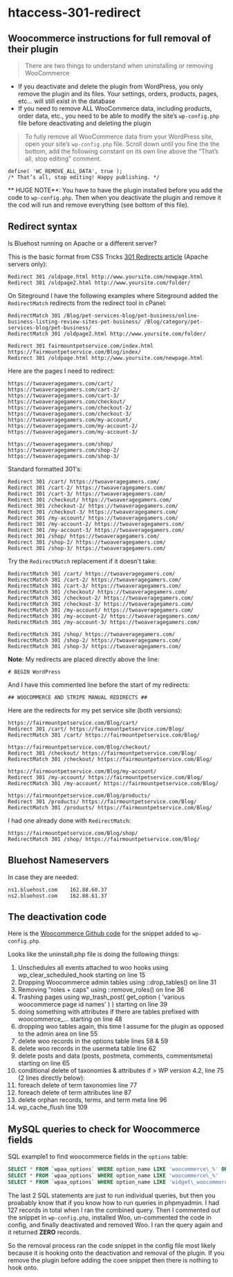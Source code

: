 # htaccess-301-redirect

## Woocommerce instructions for full removal of their plugin

> There are two things to understand when uninstalling or removing WooCommerce

- If you deactivate and delete the plugin from WordPress, you only remove the plugin and its files. Your settings, orders, products, pages, etc… will still exist in the database
- If you need to remove ALL WooCommerce data, including products, order data, etc., you need to be able to modify the site’s `wp-config.php` file before deactivating and deleting the plugin

> To fully remove all WooCommerce data from your WordPress site, open your site’s `wp-config.php` file. Scroll down until you fine the the bottom, add the following constant on its own line above the “That’s all, stop editing” comment.

```
define( 'WC_REMOVE_ALL_DATA', true );
/* That’s all, stop editing! Happy publishing. */ 
```
** HUGE NOTE**: You have to have the plugin installed before you add the code to `wp-config.php`. Then when you deactivate the plugin and remove it the cod will run and remove everything (see bottom of this file).

## Redirect syntax

Is Bluehost running on Apache or a different server?

This is the basic format from CSS Tricks [301 Redirects article](https://css-tricks.com/snippets/htaccess/301-redirects/)  (Apache servers only):

```
Redirect 301 /oldpage.html http://www.yoursite.com/newpage.html
Redirect 301 /oldpage2.html http://www.yoursite.com/folder/
```

On Siteground I have the following examples where Siteground added the `RedirectMatch` redirects from the redirect tool in cPanel:

```
RedirectMatch 301 /Blog/pet-services-blog/pet-business/online-business-listing-review-sites-pet-business/ /Blog/category/pet-services-blog/pet-business/
RedirectMatch 301 /oldpage2.html http://www.yoursite.com/folder/

Redirect 301 fairmountpetservice.com/index.html https://fairmountpetservice.com/Blog/index/
Redirect 301 /oldpage.html http://www.yoursite.com/newpage.html
```

Here are the pages I need to redirect:

```
https://twoaveragegamers.com/cart/
https://twoaveragegamers.com/cart-2/
https://twoaveragegamers.com/cart-3/
https://twoaveragegamers.com/checkout/
https://twoaveragegamers.com/checkout-2/
https://twoaveragegamers.com/checkout-3/
https://twoaveragegamers.com/my-account/
https://twoaveragegamers.com/my-account-2/
https://twoaveragegamers.com/my-account-3/

https://twoaveragegamers.com/shop/
https://twoaveragegamers.com/shop-2/
https://twoaveragegamers.com/shop-3/
```

Standard formatted 301's:

```
Redirect 301 /cart/ https://twoaveragegamers.com/
Redirect 301 /cart-2/ https://twoaveragegamers.com/
Redirect 301 /cart-3/ https://twoaveragegamers.com/
Redirect 301 /checkout/ https://twoaveragegamers.com/
Redirect 301 /checkout-2/ https://twoaveragegamers.com/
Redirect 301 /checkout-3/ https://twoaveragegamers.com/
Redirect 301 /my-account/ https://twoaveragegamers.com/
Redirect 301 /my-account-2/ https://twoaveragegamers.com/
Redirect 301 /my-account-3/ https://twoaveragegamers.com/
Redirect 301 /shop/ https://twoaveragegamers.com/
Redirect 301 /shop-2/ https://twoaveragegamers.com/
Redirect 301 /shop-3/ https://twoaveragegamers.com/
```

Try the `RedirectMatch` replacement if it doesn't take:

```
RedirectMatch 301 /cart/ https://twoaveragegamers.com/
RedirectMatch 301 /cart-2/ https://twoaveragegamers.com/
RedirectMatch 301 /cart-3/ https://twoaveragegamers.com/
RedirectMatch 301 /checkout/ https://twoaveragegamers.com/
RedirectMatch 301 /checkout-2/ https://twoaveragegamers.com/
RedirectMatch 301 /checkout-3/ https://twoaveragegamers.com/
RedirectMatch 301 /my-account/ https://twoaveragegamers.com/
RedirectMatch 301 /my-account-2/ https://twoaveragegamers.com/
RedirectMatch 301 /my-account-3/ https://twoaveragegamers.com/

RedirectMatch 301 /shop/ https://twoaveragegamers.com/
RedirectMatch 301 /shop-2/ https://twoaveragegamers.com/
RedirectMatch 301 /shop-3/ https://twoaveragegamers.com/
```

**Note**: My redirects are placed directly above the line:

```
# BEGIN WordPress
```

And I have this commented line before the start of my redirects:

```
## WOOCOMMERCE AND STRIPE MANUAL REDIRECTS ##
```

Here are the redirects for my pet service site (both versions):

```
https://fairmountpetservice.com/Blog/cart/
Redirect 301 /cart/ https://fairmountpetservice.com/Blog/
RedirectMatch 301 /cart/ https://fairmountpetservice.com/Blog/

https://fairmountpetservice.com/Blog/checkout/
Redirect 301 /checkout/ https://fairmountpetservice.com/Blog/
RedirectMatch 301 /checkout/ https://fairmountpetservice.com/Blog/

https://fairmountpetservice.com/Blog/my-account/
Redirect 301 /my-account/ https://fairmountpetservice.com/Blog/
RedirectMatch 301 /my-account/ https://fairmountpetservice.com/Blog/

https://fairmountpetservice.com/Blog/products/
Redirect 301 /products/ https://fairmountpetservice.com/Blog/
RedirectMatch 301 /products/ https://fairmountpetservice.com/Blog/
```

I had one already done with `RedirectMatch`: 

```
https://fairmountpetservice.com/Blog/shop/
RedirectMatch 301 /shop/ https://fairmountpetservice.com/Blog/
```

## Bluehost Nameservers

In case they are needed:

```
ns1.bluehost.com	162.88.60.37
ns2.bluehost.com	162.88.61.37
```

## The deactivation code

Here is the [Woocommerce Github code](https://github.com/woocommerce/woocommerce/blob/master/uninstall.php) for the snippet added to `wp-config.php`.

Looks like the uninstall.php file is doing the following things:

1. Unschedules all events attached to woo hooks using wp_clear_scheduled_hook starting on line 15
2. Dropping Woocommerce admin tables using ::drop_tables() on line 31
3. Removing "roles + caps" using ::remove_roles() on line 36 
4. Trashing pages using wp_trash_post( get_option ( 'various woocommerce page id names' ) ) starting on line 39
5. doing something with attributes if there are tables prefixed with woocommerce_... starting on line 48
6. dropping woo tables again, this time I assume for the plugin as opposed to the admin area on line 55 
7. delete woo records in the options table lines 58 & 59
8. delete woo records in the usermeta table line 62 
9. delete posts and data (posts, postmeta, comments, commentsmeta) starting on line 65
10. conditional delete of taxonomies & attributes if > WP version 4.2, line 75 (2 lines directly below): 
11. foreach delete of term taxonomies line 77
12. foreach delete of term attributes line 87
13. delete orphan records, terms, and term meta line 96
14. wp_cache_flush line 109

## MySQL queries to check for Woocommerce fields

SQL example1 to find woocommerce fields in the `options` table:

```sql
SELECT * FROM `wpaa_options` WHERE option_name LIKE 'woocommerce\_%' OR option_name LIKE 'widget\_woocommerce\_%'
SELECT * FROM `wpaa_options` WHERE option_name LIKE 'woocommerce\_%'
SELECT * FROM `wpaa_options` WHERE option_name LIKE 'widget\_woocommerce\_%'
```

The last 2 SQL statements are just to run individual queries, but then you proabably know that if you know how to run queries in phpmyadmin. I had 127 records in total when I ran the combined query. Then I commented out the snippet in `wp-config.php`, installed Woo, un-commented the code in config, and finally deactivated and removed Woo. I ran the query again and it returned **ZERO** records.

So the removal process ran the code snippet in the config file most likely because it is hooking onto the deactivation and removal of the plugin. If you remove the plugin before adding the coee snippet then there is nothing to hook onto.
